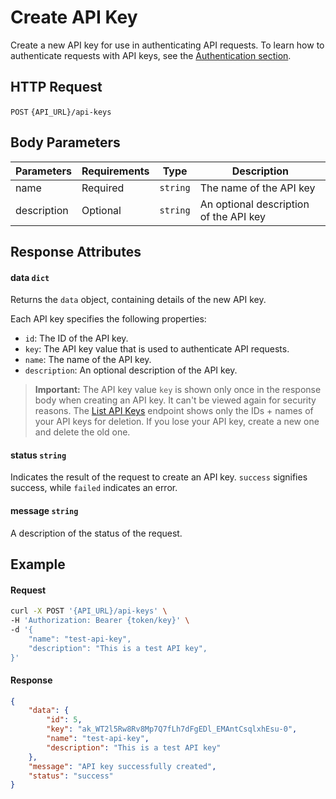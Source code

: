 # Create API Key

Create a new API key for use in authenticating API requests. To learn how to authenticate requests with API keys,
see the [Authentication section](../../Getting_Started/Authentication.md).

## HTTP Request

`POST` `{API_URL}/api-keys`

## Body Parameters

| Parameters  | Requirements | Type     | Description                            |
|-------------|--------------|----------|----------------------------------------|
| name        | Required     | `string` | The name of the API key                |
| description | Optional     | `string` | An optional description of the API key |

## Response Attributes

#### data `dict`

Returns the `data` object, containing details of the new API key.

Each API key specifies the following properties:
- `id`: The ID of the API key.
- `key`: The API key value that is used to authenticate API requests.
- `name`: The name of the API key.
- `description`: An optional description of the API key.


> **Important:** The API key value `key` is shown only once in the response body when creating an API key.
> It can't be viewed again for security reasons. The [List API Keys](List_API_Keys.md) endpoint shows only the IDs + 
> names of your API keys for deletion. If you lose your API key, create a new one and delete the old one.


#### status `string`

Indicates the result of the request to create an API key. `success` signifies success, while `failed` indicates an error.

#### message `string`

A description of the status of the request.

## Example

#### Request

```bash
curl -X POST '{API_URL}/api-keys' \
-H 'Authorization: Bearer {token/key}' \
-d '{
    "name": "test-api-key",
    "description": "This is a test API key",
}'
```

#### Response

```json
{
    "data": {
        "id": 5,
        "key": "ak_WT2l5Rw8Rv8Mp7Q7fLh7dFgEDl_EMAntCsqlxhEsu-0",
        "name": "test-api-key",
        "description": "This is a test API key"
    },
    "message": "API key successfully created",
    "status": "success"
}
```